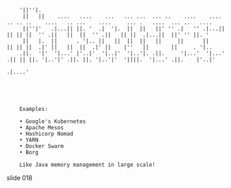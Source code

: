         '||''|.
         ||   ||    ....   ....    ...   ... ...  ... ..    ....    ....     .. .. ..    ....   .. ...    ....     ... .   ....  ... ..   ....
         ||''|'   .|...|| ||. '  .|  '|.  ||  ||   ||' '' .|   '' .|...||     || || ||  '' .||   ||  ||  '' .||   || ||  .|...||  ||' '' ||. '
         ||   |.  ||      . '|.. ||   ||  ||  ||   ||     ||      ||          || || ||  .|' ||   ||  ||  .|' ||    |''   ||       ||     . '|..
        .||.  '|'  '|...' |'..|'  '|..|'  '|..'|. .||.     '|...'  '|...'    .|| || ||. '|..'|' .||. ||. '|..'|'  '||||.  '|...' .||.    |'..|'
                                                                                                                 .|....'





        Examples:

        • Google's Kubernetes
        • Apache Mesos
        • Hashicorp Nomad
        • YARN
        • Docker Swarm
        • Borg

        Like Java memory management in large scale!

















































































slide 018
